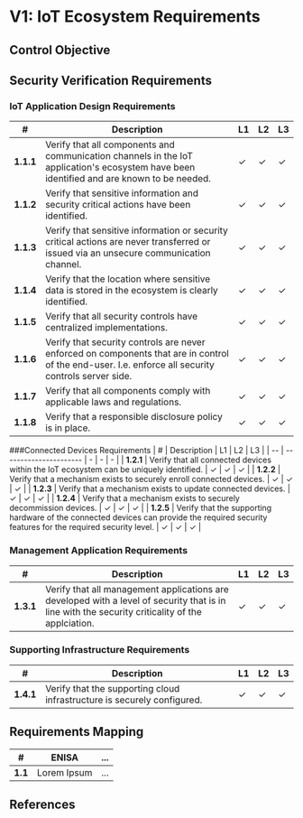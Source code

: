 # V1: IoT Ecosystem Requirements

## Control Objective

## Security Verification Requirements

### IoT Application Design Requirements

| # | Description | L1 | L2 | L3 |
| -- | ---------------------- | - | - | - |
| **1.1.1** | Verify that all components and communication channels in the IoT application's ecosystem have been identified and are known to be needed. | ✓ | ✓ | ✓ |
| **1.1.2** | Verify that sensitive information and security critical actions have been identified. | ✓ | ✓ | ✓ |
| **1.1.3** | Verify that sensitive information or security critical actions are never transferred or issued via an unsecure communication channel. | ✓ | ✓ | ✓ |
| **1.1.4** | Verify that the location where sensitive data is stored in the ecosystem is clearly identified. | ✓ | ✓ | ✓ |
| **1.1.5** | Verify that all security controls have centralized implementations. | ✓ | ✓ | ✓ |
| **1.1.6** | Verify that  security controls are never enforced on components that are in control of the end-user. I.e. enforce all security controls server side. | ✓ | ✓ | ✓ |
| **1.1.7** | Verify that all components comply with applicable laws and regulations. | ✓ | ✓ | ✓ |
| **1.1.8** | Verify that a responsible disclosure policy is in place. | ✓ | ✓ | ✓ |

###Connected Devices Requirements
| # | Description | L1 | L2 | L3 |
| -- | ---------------------- | - | - | - |
| **1.2.1** | Verify that all connected devices within the IoT ecosystem can be uniquely identified. | ✓ | ✓ | ✓ |
| **1.2.2** | Verify that a mechanism exists to securely enroll connected devices. | ✓ | ✓ | ✓ |
| **1.2.3** | Verify that a mechanism exists to update connected devices. | ✓ | ✓ | ✓ |
| **1.2.4** | Verify that a mechanism exists to securely decommission devices. | ✓ | ✓ | ✓ |
| **1.2.5** | Verify that the supporting hardware of the connected devices can provide the required security features for the required security level.  | ✓ | ✓ | ✓ |


### Management Application Requirements

| # | Description | L1 | L2 | L3 |
| -- | ---------------------- | - | - | - |
| **1.3.1** | Verify that all management applications are developed with a level of security that is in line with the security criticality of the applciation. | ✓ | ✓ | ✓ |


### Supporting Infrastructure Requirements

| # | Description | L1 | L2 | L3 |
| -- | ---------------------- | - | - | - |
| **1.4.1** | Verify that the supporting cloud infrastructure is securely configured. | ✓ | ✓ | ✓ |


## Requirements Mapping

| # | ENISA | ... |
| -- | ---------------------- | ---------------------- |
|**1.1**| Lorem Ipsum | ... |

## References